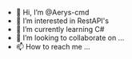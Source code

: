 - 👋 Hi, I’m @Aerys-cmd
- 👀 I’m interested in RestAPI's
- 🌱 I’m currently learning C#
- 💞️ I’m looking to collaborate on ...
- 📫 How to reach me ...

<!---
Aerys-cmd/Aerys-cmd is a ✨ special ✨ repository because its `README.md` (this file) appears on your GitHub profile.
You can click the Preview link to take a look at your changes.
--->
